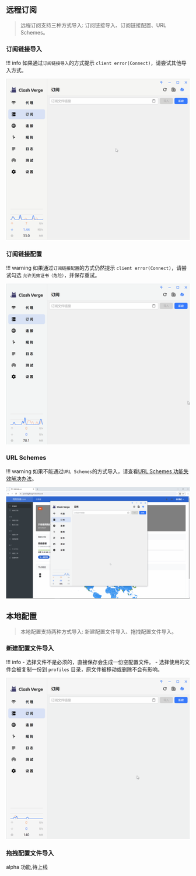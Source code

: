 ## 远程订阅

> 远程订阅支持三种方式导入: 订阅链接导入、订阅链接配置、URL Schemes。

### 订阅链接导入

<!-- prettier-ignore -->
!!! info
    如果通过`订阅链接导入`的方式提示 `client error(Connect)`，请尝试其他导入方式。

![订阅链接导入](../assets/guide/profile/remote_url.gif)

### 订阅链接配置

<!-- prettier-ignore -->
!!! warning
    如果通过`订阅链接配置`的方式仍然提示 `client error(Connect)`，请尝试勾选 `允许无效证书（危险）`，并保存重试。

![订阅链接配置](../assets/guide/profile/remote_config.gif)

### URL Schemes

<!-- prettier-ignore -->
!!! warning
    如果不能通过`URL Schemes`的方式导入，请查看[URL Schemes 功能失效解决办法](./url_schemes.md#_3)。

![URL Schemes](../assets/guide/profile/remote_url_schemes.gif)

## 本地配置

> 本地配置支持两种方式导入: 新建配置文件导入、拖拽配置文件导入。

### 新建配置文件导入

<!-- prettier-ignore -->
!!! info
    - 选择文件不是必须的，直接保存会生成一份空配置文件。
    - 选择使用的文件会被复制一份到 `profiles` 目录，原文件被移动或删除不会有影响。

![新建配置导入](../assets/guide/profile/local_config.gif)

### 拖拽配置文件导入

alpha 功能,待上线
